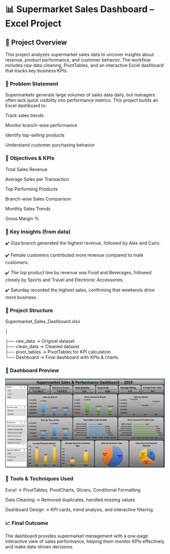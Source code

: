 # 📊 Supermarket Sales Dashboard – Excel Project

## 📝 Project Overview

This project analyzes supermarket sales data to uncover insights about revenue, product performance, and customer behavior. The workflow includes raw data cleaning, PivotTables, and an interactive Excel dashboard that tracks key business KPIs.

### 🎯 Problem Statement

Supermarkets generate large volumes of sales data daily, but managers often lack quick visibility into performance metrics. This project builds an Excel dashboard to:

Track sales trends

Monitor branch-wise performance

Identify top-selling products

Understand customer purchasing behavior

### 📌 Objectives & KPIs

Total Sales Revenue

Average Sales per Transaction

Top Performing Products

Branch-wise Sales Comparison

Monthly Sales Trends

Gross Margin %

### 🔑 Key Insights (from data)

✔️ Giza branch generated the highest revenue, followed by Alex and Cairo.

✔️ Female customers contributed more revenue compared to male customers.

✔️ The top product line by revenue was Food and Beverages, followed closely by Sports and Travel and Electronic Accessories.

✔️ Saturday recorded the highest sales, confirming that weekends drive more business.

### 📂 Project Structure
Supermarket_Sales_Dashboard.xlsx

│

├── raw_data        → Original dataset  
├── clean_data      → Cleaned dataset  
├── pivot_tables    → PivotTables for KPI calculation  
└── Dashboard       → Final dashboard with KPIs & charts  

### 📸 Dashboard Preview

![Dashboard ScreentShot](Images/Supermarket_Sales_Dashboard.png)

### 🚀 Tools & Techniques Used

Excel → PivotTables, PivotCharts, Slicers, Conditional Formatting

Data Cleaning → Removed duplicates, handled missing values

Dashboard Design → KPI cards, trend analysis, and interactive filtering

### 📈 Final Outcome

The dashboard provides supermarket management with a one-page interactive view of sales performance, helping them monitor KPIs effectively and make data-driven decisions.


